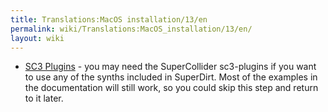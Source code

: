 ```yaml
---
title: Translations:MacOS installation/13/en
permalink: wiki/Translations:MacOS_installation/13/en/
layout: wiki
---
```


-   [SC3 Plugins](https://supercollider.github.io/sc3-plugins/) - you
    may need the SuperCollider sc3-plugins if you want to use any of the
    synths included in SuperDirt. Most of the examples in the
    documentation will still work, so you could skip this step and
    return to it later.
